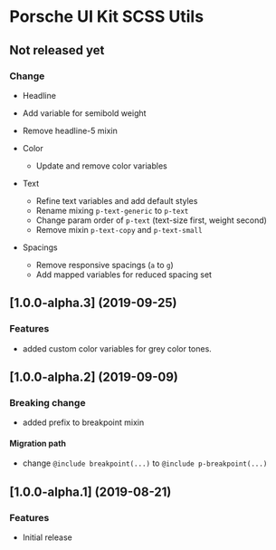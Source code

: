 # Porsche UI Kit SCSS Utils

## Not released yet

### Change
* Headline
 * Add variable for semibold weight
 * Remove headline-5 mixin
 
* Color
  * Update and remove color variables
  
* Text
  * Refine text variables and add default styles
  * Rename mixing `p-text-generic` to `p-text`
  * Change param order of `p-text` (text-size first, weight second)
  * Remove mixin `p-text-copy` and `p-text-small`

* Spacings
  * Remove responsive spacings (`a` to `g`)
  * Add mapped variables for reduced spacing set


## [1.0.0-alpha.3] (2019-09-25)

### Features
* added custom color variables for grey color tones.


## [1.0.0-alpha.2] (2019-09-09)

### Breaking change
* added prefix to breakpoint mixin

#### Migration path
* change `@include breakpoint(...)` to `@include p-breakpoint(...)`


## [1.0.0-alpha.1] (2019-08-21)

### Features

* Initial release